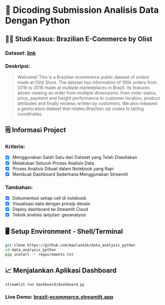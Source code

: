 # 🎯 Dicoding Submission Analisis Data Dengan Python

## 💁‍♂️ Studi Kasus: Brazilian E-Commerce by Olist

### Dataset: [link](https://www.kaggle.com/datasets/olistbr/brazilian-ecommerce)

### Deskripsi:

> Welcome! This is a Brazilian ecommerce public dataset of orders made at Olist Store. The dataset has information of 100k orders from 2016 to 2018 made at multiple marketplaces in Brazil. Its features allows viewing an order from multiple dimensions: from order status, price, payment and freight performance to customer location, product attributes and finally reviews written by customers. We also released a geolocation dataset that relates Brazilian zip codes to lat/lng coordinates.

## 🗒️ Informasi Project

### Kriteria:

- [x] Menggunakan Salah Satu dari Dataset yang Telah Disediakan
- [x] Melakukan Seluruh Proses Analisis Data
- [x] Proses Analisis Dibuat dalam Notebook yang Rapi
- [x] Membuat Dashboard Sederhana Menggunakan Streamlit

### Tambahan:

- [x] Dokumentasi setiap cell di notebook
- [x] Visualisasi data dengan prinsip desain
- [x] Deploy dashboard ke Streamlit Cloud
- [x] Teknik analisis lanjutan: geoanalysis

## 🖥️ Setup Environment - Shell/Terminal

```sh
git clone https://github.com/maulana1k/data_analysis_python
cd data_analysis_python
pip install -r requirements.txt
```

## 📈 Menjalankan Aplikasi Dashboard

```sh
streamlit run dashboard/dashboard.py
```

### Live Demo: [brazil-ecommerce.streamlit.app](https://brazil-ecommerce.streamlit.app)

